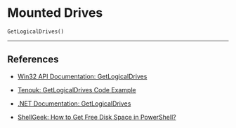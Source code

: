 # Mounted Drives

```
GetLogicalDrives()
```

---
## References

- [Win32 API Documentation: GetLogicalDrives](https://learn.microsoft.com/en-us/windows/win32/api/fileapi/nf-fileapi-getlogicaldrives)

- [Tenouk: GetLogicalDrives Code Example](https://www.tenouk.com/cpluscodesnippet/getlogicaldrives.html)

- [.NET Documentation: GetLogicalDrives](https://learn.microsoft.com/en-us/dotnet/api/system.environment.getlogicaldrives?view=net-8.0)

- [ShellGeek: How to Get Free Disk Space in PowerShell?]([https://shellgeek.com/how-to-get-free-disk-space-in-powershell/](https://shellgeek.com/how-to-get-free-disk-space-in-powershell/))